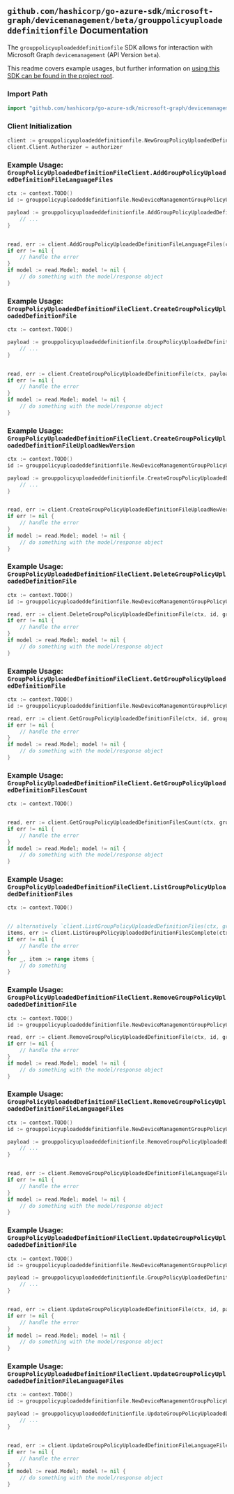 
## `github.com/hashicorp/go-azure-sdk/microsoft-graph/devicemanagement/beta/grouppolicyuploadeddefinitionfile` Documentation

The `grouppolicyuploadeddefinitionfile` SDK allows for interaction with Microsoft Graph `devicemanagement` (API Version `beta`).

This readme covers example usages, but further information on [using this SDK can be found in the project root](https://github.com/hashicorp/go-azure-sdk/tree/main/docs).

### Import Path

```go
import "github.com/hashicorp/go-azure-sdk/microsoft-graph/devicemanagement/beta/grouppolicyuploadeddefinitionfile"
```


### Client Initialization

```go
client := grouppolicyuploadeddefinitionfile.NewGroupPolicyUploadedDefinitionFileClientWithBaseURI("https://graph.microsoft.com")
client.Client.Authorizer = authorizer
```


### Example Usage: `GroupPolicyUploadedDefinitionFileClient.AddGroupPolicyUploadedDefinitionFileLanguageFiles`

```go
ctx := context.TODO()
id := grouppolicyuploadeddefinitionfile.NewDeviceManagementGroupPolicyUploadedDefinitionFileID("groupPolicyUploadedDefinitionFileId")

payload := grouppolicyuploadeddefinitionfile.AddGroupPolicyUploadedDefinitionFileLanguageFilesRequest{
	// ...
}


read, err := client.AddGroupPolicyUploadedDefinitionFileLanguageFiles(ctx, id, payload, grouppolicyuploadeddefinitionfile.DefaultAddGroupPolicyUploadedDefinitionFileLanguageFilesOperationOptions())
if err != nil {
	// handle the error
}
if model := read.Model; model != nil {
	// do something with the model/response object
}
```


### Example Usage: `GroupPolicyUploadedDefinitionFileClient.CreateGroupPolicyUploadedDefinitionFile`

```go
ctx := context.TODO()

payload := grouppolicyuploadeddefinitionfile.GroupPolicyUploadedDefinitionFile{
	// ...
}


read, err := client.CreateGroupPolicyUploadedDefinitionFile(ctx, payload, grouppolicyuploadeddefinitionfile.DefaultCreateGroupPolicyUploadedDefinitionFileOperationOptions())
if err != nil {
	// handle the error
}
if model := read.Model; model != nil {
	// do something with the model/response object
}
```


### Example Usage: `GroupPolicyUploadedDefinitionFileClient.CreateGroupPolicyUploadedDefinitionFileUploadNewVersion`

```go
ctx := context.TODO()
id := grouppolicyuploadeddefinitionfile.NewDeviceManagementGroupPolicyUploadedDefinitionFileID("groupPolicyUploadedDefinitionFileId")

payload := grouppolicyuploadeddefinitionfile.CreateGroupPolicyUploadedDefinitionFileUploadNewVersionRequest{
	// ...
}


read, err := client.CreateGroupPolicyUploadedDefinitionFileUploadNewVersion(ctx, id, payload, grouppolicyuploadeddefinitionfile.DefaultCreateGroupPolicyUploadedDefinitionFileUploadNewVersionOperationOptions())
if err != nil {
	// handle the error
}
if model := read.Model; model != nil {
	// do something with the model/response object
}
```


### Example Usage: `GroupPolicyUploadedDefinitionFileClient.DeleteGroupPolicyUploadedDefinitionFile`

```go
ctx := context.TODO()
id := grouppolicyuploadeddefinitionfile.NewDeviceManagementGroupPolicyUploadedDefinitionFileID("groupPolicyUploadedDefinitionFileId")

read, err := client.DeleteGroupPolicyUploadedDefinitionFile(ctx, id, grouppolicyuploadeddefinitionfile.DefaultDeleteGroupPolicyUploadedDefinitionFileOperationOptions())
if err != nil {
	// handle the error
}
if model := read.Model; model != nil {
	// do something with the model/response object
}
```


### Example Usage: `GroupPolicyUploadedDefinitionFileClient.GetGroupPolicyUploadedDefinitionFile`

```go
ctx := context.TODO()
id := grouppolicyuploadeddefinitionfile.NewDeviceManagementGroupPolicyUploadedDefinitionFileID("groupPolicyUploadedDefinitionFileId")

read, err := client.GetGroupPolicyUploadedDefinitionFile(ctx, id, grouppolicyuploadeddefinitionfile.DefaultGetGroupPolicyUploadedDefinitionFileOperationOptions())
if err != nil {
	// handle the error
}
if model := read.Model; model != nil {
	// do something with the model/response object
}
```


### Example Usage: `GroupPolicyUploadedDefinitionFileClient.GetGroupPolicyUploadedDefinitionFilesCount`

```go
ctx := context.TODO()


read, err := client.GetGroupPolicyUploadedDefinitionFilesCount(ctx, grouppolicyuploadeddefinitionfile.DefaultGetGroupPolicyUploadedDefinitionFilesCountOperationOptions())
if err != nil {
	// handle the error
}
if model := read.Model; model != nil {
	// do something with the model/response object
}
```


### Example Usage: `GroupPolicyUploadedDefinitionFileClient.ListGroupPolicyUploadedDefinitionFiles`

```go
ctx := context.TODO()


// alternatively `client.ListGroupPolicyUploadedDefinitionFiles(ctx, grouppolicyuploadeddefinitionfile.DefaultListGroupPolicyUploadedDefinitionFilesOperationOptions())` can be used to do batched pagination
items, err := client.ListGroupPolicyUploadedDefinitionFilesComplete(ctx, grouppolicyuploadeddefinitionfile.DefaultListGroupPolicyUploadedDefinitionFilesOperationOptions())
if err != nil {
	// handle the error
}
for _, item := range items {
	// do something
}
```


### Example Usage: `GroupPolicyUploadedDefinitionFileClient.RemoveGroupPolicyUploadedDefinitionFile`

```go
ctx := context.TODO()
id := grouppolicyuploadeddefinitionfile.NewDeviceManagementGroupPolicyUploadedDefinitionFileID("groupPolicyUploadedDefinitionFileId")

read, err := client.RemoveGroupPolicyUploadedDefinitionFile(ctx, id, grouppolicyuploadeddefinitionfile.DefaultRemoveGroupPolicyUploadedDefinitionFileOperationOptions())
if err != nil {
	// handle the error
}
if model := read.Model; model != nil {
	// do something with the model/response object
}
```


### Example Usage: `GroupPolicyUploadedDefinitionFileClient.RemoveGroupPolicyUploadedDefinitionFileLanguageFiles`

```go
ctx := context.TODO()
id := grouppolicyuploadeddefinitionfile.NewDeviceManagementGroupPolicyUploadedDefinitionFileID("groupPolicyUploadedDefinitionFileId")

payload := grouppolicyuploadeddefinitionfile.RemoveGroupPolicyUploadedDefinitionFileLanguageFilesRequest{
	// ...
}


read, err := client.RemoveGroupPolicyUploadedDefinitionFileLanguageFiles(ctx, id, payload, grouppolicyuploadeddefinitionfile.DefaultRemoveGroupPolicyUploadedDefinitionFileLanguageFilesOperationOptions())
if err != nil {
	// handle the error
}
if model := read.Model; model != nil {
	// do something with the model/response object
}
```


### Example Usage: `GroupPolicyUploadedDefinitionFileClient.UpdateGroupPolicyUploadedDefinitionFile`

```go
ctx := context.TODO()
id := grouppolicyuploadeddefinitionfile.NewDeviceManagementGroupPolicyUploadedDefinitionFileID("groupPolicyUploadedDefinitionFileId")

payload := grouppolicyuploadeddefinitionfile.GroupPolicyUploadedDefinitionFile{
	// ...
}


read, err := client.UpdateGroupPolicyUploadedDefinitionFile(ctx, id, payload, grouppolicyuploadeddefinitionfile.DefaultUpdateGroupPolicyUploadedDefinitionFileOperationOptions())
if err != nil {
	// handle the error
}
if model := read.Model; model != nil {
	// do something with the model/response object
}
```


### Example Usage: `GroupPolicyUploadedDefinitionFileClient.UpdateGroupPolicyUploadedDefinitionFileLanguageFiles`

```go
ctx := context.TODO()
id := grouppolicyuploadeddefinitionfile.NewDeviceManagementGroupPolicyUploadedDefinitionFileID("groupPolicyUploadedDefinitionFileId")

payload := grouppolicyuploadeddefinitionfile.UpdateGroupPolicyUploadedDefinitionFileLanguageFilesRequest{
	// ...
}


read, err := client.UpdateGroupPolicyUploadedDefinitionFileLanguageFiles(ctx, id, payload, grouppolicyuploadeddefinitionfile.DefaultUpdateGroupPolicyUploadedDefinitionFileLanguageFilesOperationOptions())
if err != nil {
	// handle the error
}
if model := read.Model; model != nil {
	// do something with the model/response object
}
```
